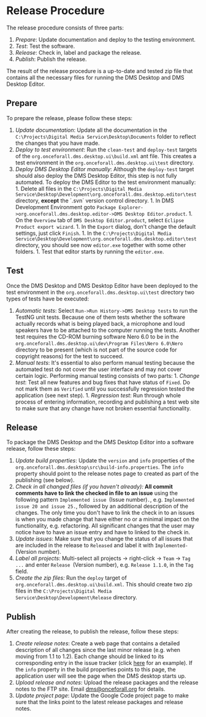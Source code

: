 # Release Procedure #

The release procedure consists of three parts:
  1. _Prepare_: Update documentation and deploy to the testing environment.
  1. _Test_: Test the software.
  1. _Release_: Check in, label and package the release.
  1. _Publish_: Publish the release.

The result of the release procedure is a up-to-date and tested zip file that contains all the necessary files for running the DMS Desktop and DMS Desktop Editor.

## Prepare ##
To prepare the release, please follow these steps:
  1. _Update documentation_: Update all the documentation in the `C:\Projects\Digital Media Service\Desktop\Documents` folder to reflect the changes that you have made.
  1. _Deploy to test environment_: Run the `clean-test` and `deploy-test` targets of the `org.onceforall.dms.desktop.ui\build.xml` ant file. This creates a test environment in the  `org.onceforall.dms.desktop.ui\test` directory.
  1. _Deploy DMS Desktop Editor manually_: Although the `deploy-test` target should also deploy the DMS Desktop Editor, this step is not fully automated. To deploy the DMS Editor  to the test environment manually:
    1. Delete all files in the `C:\Projects\Digital Media Service\Desktop\Development\org.onceforall.dms.desktop.editor\test` directory, **except** the ´.svn´ version control directory.
    1. In DMS Development Environment goto `Package Explorer->org.onceforall.dms.desktop.editor->DMS Desktop Editor.product`.
    1. On the `Overview` tab of `DMS Desktop Editor.product`, select `Eclipse Product export wizard`.
    1. In the `Export` dialog, don't change the default settings, just click `Finish`.
    1. In the `C:\Projects\Digital Media Service\Desktop\Development\org.onceforall.dms.desktop.editor\test` directory, you should see now `editor.exe` together with some other folders.
    1. Test that editor starts by running the `editor.exe`.

## Test ##
Once the DMS Desktop and DMS Desktop Editor have been deployed to the test environment in the `org.onceforall.dms.desktop.ui\test` directory two types of tests have be executed:
  1. _Automatic tests_: Select `Run->Run History->DMS Desktop tests` to run the TestNG unit tests. Because one of them tests whether the software actually records what is being played back, a microphone and loud speakers have to be attached to the computer running the tests. Another test requires the CD-ROM burning software Nero 6.0 to be in the `org.onceforall.dms.desktop.ui\dev\Program Files\Nero 6.0\Nero` directory to be present (which is not part of the source code for copyright reasons) for the test to succeed.
  1. _Manual tests_: It's essential to also perform manual testing because the automated test do not cover the user interface and may not cover certain logic. Performing manual testing consists of two parts:
    1. _Change test_: Test all new features and bug fixes that have status of `Fixed`. Do not mark them as `Verified` until you successfully regression tested the application (see next step).
    1. _Regression test_: Run through whole process of entering information, recording and publishing a test web site to make sure that any change have not broken essential functionality.

## Release ##
To package the DMS Desktop and the DMS Desktop Editor into a software release, follow these steps:
  1. _Update build properties_: Update the `version` and `info` properties of the `org.onceforall.dms.desktop\src\build-info.properties`. The `info` property should point to the release notes page to created as part of the publishing (see below).
  1. _Check in all changed files (if you haven't already):_ **All commit comments have to link the checked in file to an issue** using the following pattern `Implemented issue `(Issue number)`.`, e.g. `Implemented issue 20 and issue 25.`, followed by an additional description of the changes. The only time you don't have to link the check in to an issues is when you made change that have either no or a minimal impact on the functionality, e.g. refactoring. All significant changes that the user may notice have to have an issue entry and have to linked to the check in.
  1. _Update issues_: Make sure that you change the status of all issues that are included in the release to `Released` and label it with `Implemented-`(Version number).
  1. _Label all projects_: Multi-select all projects -> right-click -> `Team` -> `Tag ...` and enter `Release `(Version number), e.g. `Release 1.1.0`, in the `Tag` field.
  1. _Create the zip files:_ Run the `deploy` target of `org.onceforall.dms.desktop.ui\build.xml`. This should create two zip files in the `C:\Projects\Digital Media Service\Desktop\Development\Release` directory.

## Publish ##
After creating the release, to publish the release, follow these steps:
  1. _Create release notes_: Create a web page that contains a detailed description of all changes since the last minor release (e.g. when moving from 1.1 to 1.2). Each change should be linked to its corresponding entry in the issue tracker (click [here](http://www.onceforall.org/dms-desktop/1.2/info.html) for an example). If the `info` property in the build properties points to this page, the application user will see the page when the DMS desktop starts up.
  1. _Upload release and notes_: Upload the release packages and the release notes to the FTP site. Email dms@onceforall.org for details.
  1. _Update project page_: Update the Google Code project page to make sure that the links point to the latest release packages and release notes.